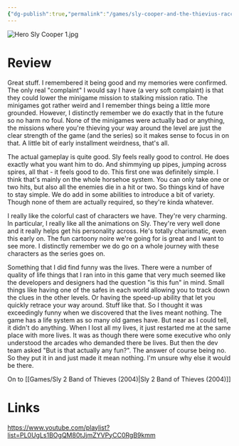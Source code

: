 ```yaml
---
{"dg-publish":true,"permalink":"/games/sly-cooper-and-the-thievius-raccoonus-2002/","tags":["games","streamed"],"created":"2024-11-10","updated":"2025-10-11"}
---
```



![Hero Sly Cooper 1.jpg](/img/user/_sys/Attachments/Hero%20Sly%20Cooper%201.jpg)

# Review

Great stuff. I remembered it being good and my memories were confirmed. The only real "complaint" I would say I have (a very soft complaint) is that they could lower the minigame mission to stalking mission ratio. The minigames got rather weird and I remember things being a little more grounded. However, I distinctly remember we do exactly that in the future so no harm no foul. None of the minigames were actually bad or anything, the missions where you're thieving your way around the level are just the clear strength of the game (and the series) so it makes sense to focus in on that. A little bit of early installment weirdness, that's all.

The actual gameplay is quite good. Sly feels really good to control. He does exactly what you want him to do. And shimmying up pipes, jumping across spires, all that - it feels good to do. This first one was definitely simple. I think that's mainly on the whole horsehoe system. You can only take one or two hits, but also all the enemies die in a hit or two. So things kind of have to stay simple. We do add in some abilities to introduce a bit of variety. Though none of them are actually required, so they're kinda whatever.

I really like the colorful cast of characters we have. They're very charming. In particular, I really like all the animations on Sly. They're very well done and it really helps get his personality across. He's totally charismatic, even this early on. The fun cartoony noire we're going for is great and I want to see more. I distinctly remember we do go on a whole journey with these characters as the series goes on.

Something that I did find funny was the lives. There were a number of quality of life things that I ran into in this game that very much seemed like the developers and designers had the question "is this fun" in mind. Small things like having one of the safes in each world allowing you to track down the clues in the other levels. Or having the speed-up ability that let you quickly retrace your way around. Stuff like that. So I thought it was exceedingly funny when we discovered that the lives meant nothing. The game has a life system as so many old games have. But near as I could tell, it didn't do anything. When I lost all my lives, it just restarted me at the same place with more lives. It was as though there were some executive who only understood the arcades who demanded there be lives. But then the dev team asked "But is that actually any fun?". The answer of course being no. So they put it in and just made it mean nothing. I'm unsure why else it would be there.

On to [[Games/Sly 2 Band of Thieves (2004)\|Sly 2 Band of Thieves (2004)]]

# Links

https://www.youtube.com/playlist?list=PL0UgLs1BOgQM80tJjmZYVPyCC0RgB9kmm
